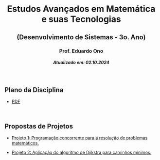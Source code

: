 <h1 align="center">Estudos Avançados em Matemática e suas Tecnologias</h1>
<h2 align="center">(Desenvolvimento de Sistemas - 3o. Ano)</h2>
<h3 align="center">Prof. Eduardo Ono</h3>
<h5 align="center">Atualizado em: 02.10.2024</h5>

&nbsp;

## Plano da Disciplina

* [PDF](./DS-612-MTec-PI-2024_Estudos-Avancados-em-Matematica-e-suas-Tecnologias-3o-Ano.pdf)

&nbsp;

## Propostas de Projetos

* [Projeto 1: Programação concorrente para a resolução de problemas matemáticos.](./proposta-do-projeto-1/)

* [Projeto 2: Aplicação do algoritmo de Djikstra para caminhos mínimos.](./proposta-do-projeto-2/)

&nbsp;
